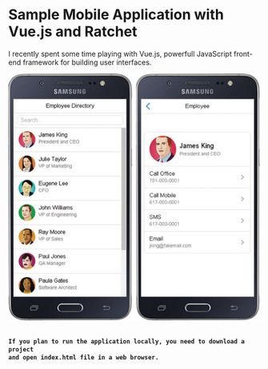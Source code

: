 # Sample Mobile Application with Vue.js and Ratchet
I recently spent some time playing with Vue.js, powerfull JavaScript front-end framework for building user interfaces.

![Employee Directory App](/pics/employee-directory-samsung-app.jpg "Sample Mobile Application with Vue.js and Ratchet")

<pre><code>
<b>If you plan to run the application locally, you need to download a project
and open index.html file in a web browser.</b>
<pre><code>
